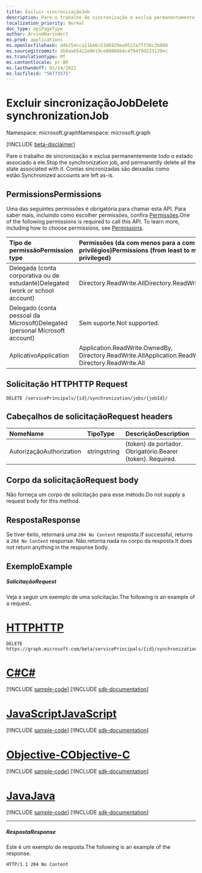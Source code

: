 ```yaml
---
title: Excluir sincronizaçãoJob
description: Pare o trabalho de sincronização e exclua permanentemente todo o estado associado a ele.
localization_priority: Normal
doc_type: apiPageType
author: ArvindHarinder1
ms.prod: applications
ms.openlocfilehash: d4b154cca11b46c53d6929ea9522a7ff36c3b908
ms.sourcegitcommit: 5b0aab5422e0619ce8806664c479479d223129ec
ms.translationtype: MT
ms.contentlocale: pt-BR
ms.lasthandoff: 02/14/2021
ms.locfileid: "50773575"
---
```

# <a name="delete-synchronizationjob"></a><span data-ttu-id="b52c3-103">Excluir sincronizaçãoJob</span><span class="sxs-lookup"><span data-stu-id="b52c3-103">Delete synchronizationJob</span></span>

<span data-ttu-id="b52c3-104">Namespace: microsoft.graph</span><span class="sxs-lookup"><span data-stu-id="b52c3-104">Namespace: microsoft.graph</span></span>

[!INCLUDE [beta-disclaimer](../../includes/beta-disclaimer.md)]

<span data-ttu-id="b52c3-105">Pare o trabalho de sincronização e exclua permanentemente todo o estado associado a ele.</span><span class="sxs-lookup"><span data-stu-id="b52c3-105">Stop the synchronization job, and permanently delete all the state associated with it.</span></span> <span data-ttu-id="b52c3-106">Contas sincronizadas são deixadas como estão.</span><span class="sxs-lookup"><span data-stu-id="b52c3-106">Synchronized accounts are left as-is.</span></span>

## <a name="permissions"></a><span data-ttu-id="b52c3-107">Permissions</span><span class="sxs-lookup"><span data-stu-id="b52c3-107">Permissions</span></span>
<span data-ttu-id="b52c3-p102">Uma das seguintes permissões é obrigatória para chamar esta API. Para saber mais, incluindo como escolher permissões, confira [Permissões](/graph/permissions-reference).</span><span class="sxs-lookup"><span data-stu-id="b52c3-p102">One of the following permissions is required to call this API. To learn more, including how to choose permissions, see [Permissions](/graph/permissions-reference).</span></span>

|<span data-ttu-id="b52c3-110">Tipo de permissão</span><span class="sxs-lookup"><span data-stu-id="b52c3-110">Permission type</span></span>                        | <span data-ttu-id="b52c3-111">Permissões (da com menos para a com mais privilégios)</span><span class="sxs-lookup"><span data-stu-id="b52c3-111">Permissions (from least to most privileged)</span></span>              |
|:--------------------------------------|:---------------------------------------------------------|
|<span data-ttu-id="b52c3-112">Delegada (conta corporativa ou de estudante)</span><span class="sxs-lookup"><span data-stu-id="b52c3-112">Delegated (work or school account)</span></span>     |<span data-ttu-id="b52c3-113">Directory.ReadWrite.All</span><span class="sxs-lookup"><span data-stu-id="b52c3-113">Directory.ReadWrite.All</span></span>  |
|<span data-ttu-id="b52c3-114">Delegado (conta pessoal da Microsoft)</span><span class="sxs-lookup"><span data-stu-id="b52c3-114">Delegated (personal Microsoft account)</span></span> |<span data-ttu-id="b52c3-115">Sem suporte.</span><span class="sxs-lookup"><span data-stu-id="b52c3-115">Not supported.</span></span>  |
|<span data-ttu-id="b52c3-116">Aplicativo</span><span class="sxs-lookup"><span data-stu-id="b52c3-116">Application</span></span>                            |<span data-ttu-id="b52c3-117">Application.ReadWrite.OwnedBy, Directory.ReadWrite.All</span><span class="sxs-lookup"><span data-stu-id="b52c3-117">Application.ReadWrite.OwnedBy, Directory.ReadWrite.All</span></span> | 

## <a name="http-request"></a><span data-ttu-id="b52c3-118">Solicitação HTTP</span><span class="sxs-lookup"><span data-stu-id="b52c3-118">HTTP Request</span></span>
<!-- { "blockType": "ignored" } -->
```http
DELETE /servicePrincipals/{id}/synchronization/jobs/{jobId}/
```

## <a name="request-headers"></a><span data-ttu-id="b52c3-119">Cabeçalhos de solicitação</span><span class="sxs-lookup"><span data-stu-id="b52c3-119">Request headers</span></span>

| <span data-ttu-id="b52c3-120">Nome</span><span class="sxs-lookup"><span data-stu-id="b52c3-120">Name</span></span>           | <span data-ttu-id="b52c3-121">Tipo</span><span class="sxs-lookup"><span data-stu-id="b52c3-121">Type</span></span>    | <span data-ttu-id="b52c3-122">Descrição</span><span class="sxs-lookup"><span data-stu-id="b52c3-122">Description</span></span>|
|:---------------|:--------|:-----------|
| <span data-ttu-id="b52c3-123">Autorização</span><span class="sxs-lookup"><span data-stu-id="b52c3-123">Authorization</span></span>  | <span data-ttu-id="b52c3-124">string</span><span class="sxs-lookup"><span data-stu-id="b52c3-124">string</span></span>  | <span data-ttu-id="b52c3-p103">{token} de portador. Obrigatório.</span><span class="sxs-lookup"><span data-stu-id="b52c3-p103">Bearer {token}. Required.</span></span> |

## <a name="request-body"></a><span data-ttu-id="b52c3-127">Corpo da solicitação</span><span class="sxs-lookup"><span data-stu-id="b52c3-127">Request body</span></span>

<span data-ttu-id="b52c3-128">Não forneça um corpo de solicitação para esse método.</span><span class="sxs-lookup"><span data-stu-id="b52c3-128">Do not supply a request body for this method.</span></span>

## <a name="response"></a><span data-ttu-id="b52c3-129">Resposta</span><span class="sxs-lookup"><span data-stu-id="b52c3-129">Response</span></span>

<span data-ttu-id="b52c3-130">Se tiver êxito, retornará uma `204 No Content` resposta.</span><span class="sxs-lookup"><span data-stu-id="b52c3-130">If successful, returns a `204 No Content` response.</span></span> <span data-ttu-id="b52c3-131">Não retorna nada no corpo da resposta.</span><span class="sxs-lookup"><span data-stu-id="b52c3-131">It does not return anything in the response body.</span></span>

## <a name="example"></a><span data-ttu-id="b52c3-132">Exemplo</span><span class="sxs-lookup"><span data-stu-id="b52c3-132">Example</span></span>

##### <a name="request"></a><span data-ttu-id="b52c3-133">Solicitação</span><span class="sxs-lookup"><span data-stu-id="b52c3-133">Request</span></span>
<span data-ttu-id="b52c3-134">Veja a seguir um exemplo de uma solicitação.</span><span class="sxs-lookup"><span data-stu-id="b52c3-134">The following is an example of a request.</span></span>

# <a name="http"></a>[<span data-ttu-id="b52c3-135">HTTP</span><span class="sxs-lookup"><span data-stu-id="b52c3-135">HTTP</span></span>](#tab/http)
<!-- {
  "blockType": "request",
  "name": "delete_synchronizationjob"
}-->
```http
DELETE https://graph.microsoft.com/beta/servicePrincipals/{id}/synchronization/jobs/{jobId}/
```
# <a name="c"></a>[<span data-ttu-id="b52c3-136">C#</span><span class="sxs-lookup"><span data-stu-id="b52c3-136">C#</span></span>](#tab/csharp)
[!INCLUDE [sample-code](../includes/snippets/csharp/delete-synchronizationjob-csharp-snippets.md)]
[!INCLUDE [sdk-documentation](../includes/snippets/snippets-sdk-documentation-link.md)]

# <a name="javascript"></a>[<span data-ttu-id="b52c3-137">JavaScript</span><span class="sxs-lookup"><span data-stu-id="b52c3-137">JavaScript</span></span>](#tab/javascript)
[!INCLUDE [sample-code](../includes/snippets/javascript/delete-synchronizationjob-javascript-snippets.md)]
[!INCLUDE [sdk-documentation](../includes/snippets/snippets-sdk-documentation-link.md)]

# <a name="objective-c"></a>[<span data-ttu-id="b52c3-138">Objective-C</span><span class="sxs-lookup"><span data-stu-id="b52c3-138">Objective-C</span></span>](#tab/objc)
[!INCLUDE [sample-code](../includes/snippets/objc/delete-synchronizationjob-objc-snippets.md)]
[!INCLUDE [sdk-documentation](../includes/snippets/snippets-sdk-documentation-link.md)]

# <a name="java"></a>[<span data-ttu-id="b52c3-139">Java</span><span class="sxs-lookup"><span data-stu-id="b52c3-139">Java</span></span>](#tab/java)
[!INCLUDE [sample-code](../includes/snippets/java/delete-synchronizationjob-java-snippets.md)]
[!INCLUDE [sdk-documentation](../includes/snippets/snippets-sdk-documentation-link.md)]

---


##### <a name="response"></a><span data-ttu-id="b52c3-140">Resposta</span><span class="sxs-lookup"><span data-stu-id="b52c3-140">Response</span></span>
<span data-ttu-id="b52c3-141">Este é um exemplo de resposta.</span><span class="sxs-lookup"><span data-stu-id="b52c3-141">The following is an example of the response.</span></span> 

<!-- {
  "blockType": "response",
  "truncated": true
} -->
```http
HTTP/1.1 204 No Content
```

<!-- uuid: 8fcb5dbc-d5aa-4681-8e31-b001d5168d79
2015-10-25 14:57:30 UTC -->
<!--
{
  "type": "#page.annotation",
  "description": "Delete synchronizationJob",
  "keywords": "",
  "section": "documentation",
  "tocPath": "",
  "suppressions": [
  ]
}
-->


